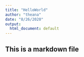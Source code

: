 ```yaml
---
title: "HelloWorld"
author: "theana"
date: "8/26/2020"
output:
  html_document: default
---
```


## This is a markdown file

